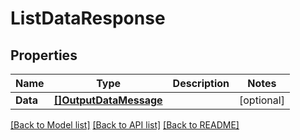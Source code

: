 # ListDataResponse

## Properties

Name | Type | Description | Notes
------------ | ------------- | ------------- | -------------
**Data** | [**[]OutputDataMessage**](OutputDataMessage.md) |  | [optional] 

[[Back to Model list]](../README.md#documentation-for-models) [[Back to API list]](../README.md#documentation-for-api-endpoints) [[Back to README]](../README.md)


